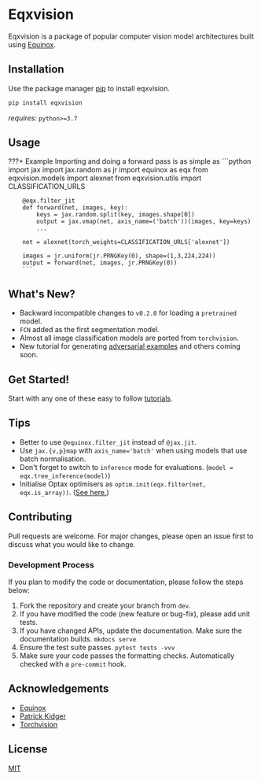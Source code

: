 # Eqxvision

Eqxvision is a package of popular computer vision model architectures built using [Equinox](https://docs.kidger.site/equinox/).

## Installation

Use the package manager [pip](https://pip.pypa.io/en/stable/) to install eqxvision.

```bash
pip install eqxvision
```

*requires:* `python>=3.7`

## Usage
???+ Example
    Importing and doing a forward pass is as simple as
        ```python
        import jax
        import jax.random as jr
        import equinox as eqx
        from eqxvision.models import alexnet
        from eqxvision.utils import CLASSIFICATION_URLS
        
        
        @eqx.filter_jit
        def forward(net, images, key):
            keys = jax.random.split(key, images.shape[0])
            output = jax.vmap(net, axis_name=('batch'))(images, key=keys)
            ...
            
        net = alexnet(torch_weights=CLASSIFICATION_URLS['alexnet'])
        
        images = jr.uniform(jr.PRNGKey(0), shape=(1,3,224,224))
        output = forward(net, images, jr.PRNGKey(0))
        ```

## What's New?
- Backward incompatible changes to `v0.2.0` for loading a `pretrained` model.
- `FCN` added as the first segmentation model.
- Almost all image classification models are ported from `torchvision`.
- New tutorial for generating [adversarial examples](getting_started/Adversarial_Attack.ipynb) and others coming soon.


## Get Started!

Start with any one of these easy to follow [tutorials](getting_started/Transfer_Learning.ipynb). 

## Tips
- Better to use `@equinox.filter_jit` instead of `@jax.jit`.
- Use `jax.{v,p}map` with `axis_name='batch'` when using models that use batch normalisation.
- Don't forget to switch to `inference` mode for evaluations. (`model = eqx.tree_inference(model)`)
- Initialise Optax optimisers as `optim.init(eqx.filter(net, eqx.is_array))`. ([See here.](https://docs.kidger.site/equinox/faq/#optax-is-throwing-an-error))




## Contributing
Pull requests are welcome. For major changes, please open an issue first to discuss what you would like to change.

### Development Process
If you plan to modify the code or documentation, please follow the steps below:

1. Fork the repository and create your branch from `dev`.
2. If you have modified the code (new feature or bug-fix), please add unit tests.
3. If you have changed APIs, update the documentation. Make sure the documentation builds. `mkdocs serve`
4. Ensure the test suite passes. `pytest tests -vvv`
5. Make sure your code passes the formatting checks. Automatically checked with a `pre-commit` hook. 


## Acknowledgements
- [Equinox](https://github.com/patrick-kidger/equinox)
- [Patrick Kidger](https://github.com/patrick-kidger)
- [Torchvision](https://pytorch.org/vision/stable/index.html)

## License
[MIT](https://choosealicense.com/licenses/mit/)